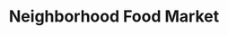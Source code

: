 ---
title: "Neighborhood Food Market"
url: /indianapolis/neighborhood-food-market/
shop: convenience
---